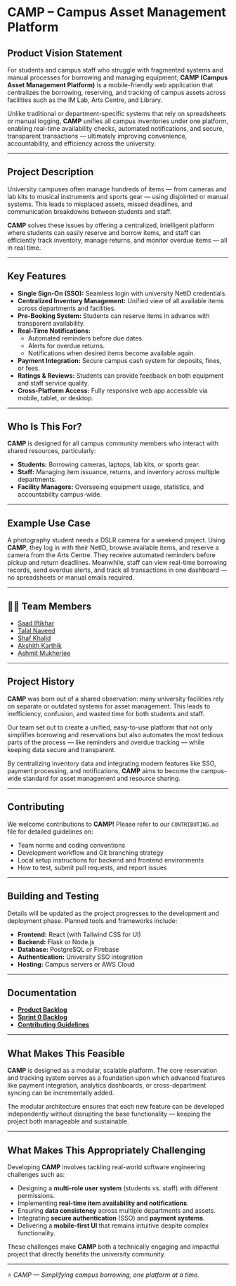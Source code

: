 # CAMP – Campus Asset Management Platform

## Product Vision Statement

For students and campus staff who struggle with fragmented systems and manual processes for borrowing and managing equipment, **CAMP (Campus Asset Management Platform)** is a mobile-friendly web application that centralizes the borrowing, reserving, and tracking of campus assets across facilities such as the IM Lab, Arts Centre, and Library.  

Unlike traditional or department-specific systems that rely on spreadsheets or manual logging, **CAMP** unifies all campus inventories under one platform, enabling real-time availability checks, automated notifications, and secure, transparent transactions — ultimately improving convenience, accountability, and efficiency across the university.

---

## Project Description

University campuses often manage hundreds of items — from cameras and lab kits to musical instruments and sports gear — using disjointed or manual systems. This leads to misplaced assets, missed deadlines, and communication breakdowns between students and staff.  

**CAMP** solves these issues by offering a centralized, intelligent platform where students can easily reserve and borrow items, and staff can efficiently track inventory, manage returns, and monitor overdue items — all in real time.

---

## Key Features

- **Single Sign-On (SSO):** Seamless login with university NetID credentials.  
- **Centralized Inventory Management:** Unified view of all available items across departments and facilities.  
- **Pre-Booking System:** Students can reserve items in advance with transparent availability.  
- **Real-Time Notifications:**  
  - Automated reminders before due dates.  
  - Alerts for overdue returns.  
  - Notifications when desired items become available again.  
- **Payment Integration:** Secure campus cash system for deposits, fines, or fees.  
- **Ratings & Reviews:** Students can provide feedback on both equipment and staff service quality.  
- **Cross-Platform Access:** Fully responsive web app accessible via mobile, tablet, or desktop.  

---

## Who Is This For?

**CAMP** is designed for all campus community members who interact with shared resources, particularly:

- **Students:** Borrowing cameras, laptops, lab kits, or sports gear.  
- **Staff:** Managing item issuance, returns, and inventory across multiple departments.  
- **Facility Managers:** Overseeing equipment usage, statistics, and accountability campus-wide.  

---

##  Example Use Case

A photography student needs a DSLR camera for a weekend project. Using **CAMP**, they log in with their NetID, browse available items, and reserve a camera from the Arts Centre. They receive automated reminders before pickup and return deadlines. Meanwhile, staff can view real-time borrowing records, send overdue alerts, and track all transactions in one dashboard — no spreadsheets or manual emails required.

---

## 👨‍💻 Team Members

- [Saad Iftikhar](https://github.com/saad-iftikhar)  
- [Talal Naveed](https://github.com/TalalNaveed)  
- [Shaf Khalid](https://github.com/Shaf5)  
- [Akshith Karthik](https://github.com/Ak1016-stack)  
- [Ashmit Mukherjee](https://github.com/ansester)  

---

## Project History

**CAMP** was born out of a shared observation: many university facilities rely on separate or outdated systems for asset management. This leads to inefficiency, confusion, and wasted time for both students and staff.  

Our team set out to create a unified, easy-to-use platform that not only simplifies borrowing and reservations but also automates the most tedious parts of the process — like reminders and overdue tracking — while keeping data secure and transparent.  

By centralizing inventory data and integrating modern features like SSO, payment processing, and notifications, **CAMP** aims to become the campus-wide standard for asset management and resource sharing.

---

##  Contributing

We welcome contributions to **CAMP!** Please refer to our `CONTRIBUTING.md` file for detailed guidelines on:

- Team norms and coding conventions  
- Development workflow and Git branching strategy  
- Local setup instructions for backend and frontend environments  
- How to test, submit pull requests, and report issues  

---

##  Building and Testing

Details will be updated as the project progresses to the development and deployment phase. Planned tools and frameworks include:

- **Frontend:** React (with Tailwind CSS for UI)  
- **Backend:** Flask or Node.js  
- **Database:** PostgreSQL or Firebase  
- **Authentication:** University SSO integration  
- **Hosting:** Campus servers or AWS Cloud  

---

## Documentation

- [**Product Backlog**]([../../projects?query=is%3Aopen+sort%3Aupdated-desc](https://github.com/orgs/agile-students-fall2025/projects/16/views/1?filterQuery=))  
- [**Sprint 0 Backlog**](../../projects?query=is%3Aopen+sort%3Aupdated-desc)  
- [**Contributing Guidelines**](./CONTRIBUTING.md)

---

##  What Makes This Feasible

**CAMP** is designed as a modular, scalable platform. The core reservation and tracking system serves as a foundation upon which advanced features like payment integration, analytics dashboards, or cross-department syncing can be incrementally added.  

The modular architecture ensures that each new feature can be developed independently without disrupting the base functionality — keeping the project both manageable and sustainable.

---

## What Makes This Appropriately Challenging

Developing **CAMP** involves tackling real-world software engineering challenges such as:

- Designing a **multi-role user system** (students vs. staff) with different permissions.  
- Implementing **real-time item availability and notifications**.  
- Ensuring **data consistency** across multiple departments and assets.  
- Integrating **secure authentication** (SSO) and **payment systems**.  
- Delivering a **mobile-first UI** that remains intuitive despite complex functionality.  

These challenges make **CAMP** both a technically engaging and impactful project that directly benefits the university community.

---

⭐ *CAMP — Simplifying campus borrowing, one platform at a time.*
